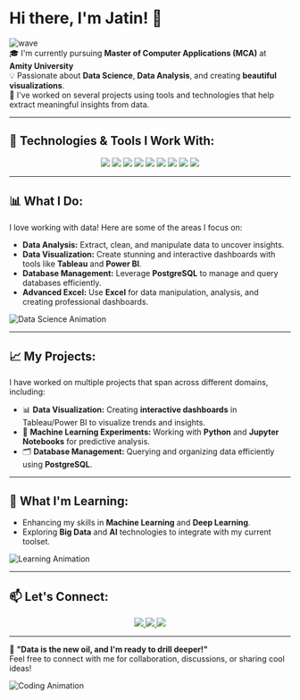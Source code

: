 # Hi there, I'm Jatin! 👋

![wave](https://media.giphy.com/media/hvRJCLFzcasrR4ia7z/giphy.gif)  
🎓 I'm currently pursuing **Master of Computer Applications (MCA)** at **Amity University**  
💡 Passionate about **Data Science**, **Data Analysis**, and creating **beautiful visualizations**.  
🔧 I've worked on several projects using tools and technologies that help extract meaningful insights from data.

---

## 🚀 Technologies & Tools I Work With:
<p align="center">
  <img src="https://img.shields.io/badge/Python-3776AB?style=for-the-badge&logo=python&logoColor=white" />
  <img src="https://img.shields.io/badge/Numpy-013243?style=for-the-badge&logo=numpy&logoColor=white" />
  <img src="https://img.shields.io/badge/Pandas-150458?style=for-the-badge&logo=pandas&logoColor=white" />
  <img src="https://img.shields.io/badge/Matplotlib-019733?style=for-the-badge&logo=matplotlib&logoColor=white" />
  <img src="https://img.shields.io/badge/Seaborn-3776AB?style=for-the-badge&logo=python&logoColor=white" />
  <img src="https://img.shields.io/badge/PostgreSQL-316192?style=for-the-badge&logo=postgresql&logoColor=white" />
  <img src="https://img.shields.io/badge/Tableau-E97627?style=for-the-badge&logo=tableau&logoColor=white" />
  <img src="https://img.shields.io/badge/PowerBI-F2C811?style=for-the-badge&logo=powerbi&logoColor=black" />
  <img src="https://img.shields.io/badge/Excel-217346?style=for-the-badge&logo=microsoft-excel&logoColor=white" />
</p>

---

## 📊 What I Do:
I love working with data! Here are some of the areas I focus on:

- **Data Analysis:** Extract, clean, and manipulate data to uncover insights.
- **Data Visualization:** Create stunning and interactive dashboards with tools like **Tableau** and **Power BI**.
- **Database Management:** Leverage **PostgreSQL** to manage and query databases efficiently.
- **Advanced Excel:** Use **Excel** for data manipulation, analysis, and creating professional dashboards.

![Data Science Animation](https://media.giphy.com/media/iIqmM5tTjmpOB9mpbn/giphy.gif)

---

## 📈 My Projects:
I have worked on multiple projects that span across different domains, including:

- 📊 **Data Visualization:** Creating **interactive dashboards** in Tableau/Power BI to visualize trends and insights.
- 🧠 **Machine Learning Experiments:** Working with **Python** and **Jupyter Notebooks** for predictive analysis.
- 🗂 **Database Management:** Querying and organizing data efficiently using **PostgreSQL**.

---

## 🌱 What I'm Learning:
- Enhancing my skills in **Machine Learning** and **Deep Learning**.
- Exploring **Big Data** and **AI** technologies to integrate with my current toolset.

![Learning Animation](https://media.giphy.com/media/fwbZnTftCXVocKzfxR/giphy.gif)

---

## 📫 Let's Connect:
<p align="center">
  <a href="https://www.linkedin.com/in/yourprofile">
    <img src="https://img.shields.io/badge/LinkedIn-%230077B5.svg?style=for-the-badge&logo=linkedin&logoColor=white" />
  </a>
  <a href="https://twitter.com/yourprofile">
    <img src="https://img.shields.io/badge/Twitter-%231DA1F2.svg?style=for-the-badge&logo=twitter&logoColor=white" />
  </a>
  <a href="mailto:youremail@example.com">
    <img src="https://img.shields.io/badge/Email-%23D14836.svg?style=for-the-badge&logo=gmail&logoColor=white" />
  </a>
</p>

---

💬 **"Data is the new oil, and I'm ready to drill deeper!"**  
Feel free to connect with me for collaboration, discussions, or sharing cool ideas!

![Coding Animation](https://media.giphy.com/media/L8K62iTDkzGX6/giphy.gif)
